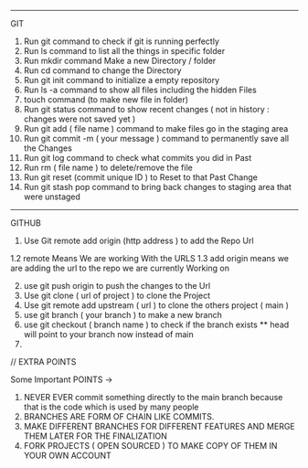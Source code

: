 --------------------------------------------------------
GIT 

1. Run git command to check if git is running perfectly 
2. Run ls command to list all the things in specific folder 
3. Run mkdir command Make a new Directory / folder
4. Run cd command to change the Directory 
5. Run git init command to initialize a empty repository 
6. Run ls -a command to show all files including the hidden Files 
7. touch command (to make new file in folder)
8. Run git status command to show recent changes ( not in history : changes were not saved yet )
9. Run git add ( file name ) command to make files go in the staging area
10. Run git commit -m ( your message ) command to permanently save all the Changes 
11. Run git log command to check what commits you did in Past 
12. Run rm ( file name ) to delete/remove the file 
13. Run git reset (commit unique ID ) to Reset to that Past Change
14. Run git stash pop command to bring back changes to staging area that were unstaged 

--------------------------------------------------------

GITHUB 

1. Use Git remote add origin (http address ) to add the Repo Url 

1.2 remote Means We are working With the URLS
1.3 add origin means we are adding the url to the repo we are currently Working on 

2. use git push origin to push the changes to the Url 
3. Use git clone ( url of project ) to clone the Project 
4. Use git remote add upstream ( url ) to clone the others project ( main )
5. use git branch ( your branch ) to make a new branch 
6. use git checkout ( branch name ) to check if the branch exists 
** head will point to your branch now instead of main 
7.

// EXTRA POINTS 

Some Important POINTS -> 
1. NEVER EVER commit something directly to the main branch because that is the code which is used by many people 
2. BRANCHES ARE FORM OF CHAIN LIKE COMMITS. 
3. MAKE DIFFERENT BRANCHES FOR DIFFERENT FEATURES AND MERGE
THEM LATER FOR THE FINALIZATION 
4. FORK PROJECTS ( OPEN SOURCED ) TO MAKE COPY OF 
THEM IN YOUR OWN ACCOUNT 